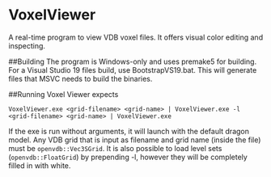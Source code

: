 # VoxelViewer
A real-time program to view VDB voxel files. It offers visual color editing and inspecting.

##Building
The program is Windows-only and uses premake5 for building. For a Visual Studio 19 files build, use BootstrapVS19.bat. This will generate files that MSVC needs to build the binaries.

##Running
Voxel Viewer expects
```shell
VoxelViewer.exe <grid-filename> <grid-name> | VoxelViewer.exe -l <grid-filename> <grid-name> | VoxelViewer.exe
```

If the exe is run without arguments, it will launch with the default dragon model. Any VDB grid that is input as filename and grid name (inside the file) must be `openvdb::Vec3SGrid`. It is also possible to load level sets (`openvdb::FloatGrid`) by prepending -l, however they will be completely filled in with white.